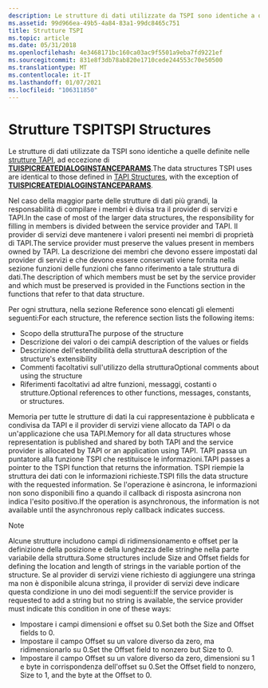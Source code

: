 ```yaml
---
description: Le strutture di dati utilizzate da TSPI sono identiche a quelle definite nelle strutture TAPI, ad eccezione di TUISPICREATEDIALOGINSTANCEPARAMS.
ms.assetid: 99d966ea-49b5-4a84-83a1-99dc8465c751
title: Strutture TSPI
ms.topic: article
ms.date: 05/31/2018
ms.openlocfilehash: 4e3468171bc160ca03ac9f5501a9eba7fd9221ef
ms.sourcegitcommit: 831e8f3db78ab820e1710cede244553c70e50500
ms.translationtype: MT
ms.contentlocale: it-IT
ms.lasthandoff: 01/07/2021
ms.locfileid: "106311850"
---
```

# <a name="tspi-structures"></a><span data-ttu-id="b4823-103">Strutture TSPI</span><span class="sxs-lookup"><span data-stu-id="b4823-103">TSPI Structures</span></span>

<span data-ttu-id="b4823-104">Le strutture di dati utilizzate da TSPI sono identiche a quelle definite nelle [strutture TAPI](./tapi-structures.md), ad eccezione di [**TUISPICREATEDIALOGINSTANCEPARAMS**](/windows/win32/api/tspi/ns-tspi-tuispicreatedialoginstanceparams).</span><span class="sxs-lookup"><span data-stu-id="b4823-104">The data structures TSPI uses are identical to those defined in [TAPI Structures](./tapi-structures.md), with the exception of [**TUISPICREATEDIALOGINSTANCEPARAMS**](/windows/win32/api/tspi/ns-tspi-tuispicreatedialoginstanceparams).</span></span>

<span data-ttu-id="b4823-105">Nel caso della maggior parte delle strutture di dati più grandi, la responsabilità di compilare i membri è divisa tra il provider di servizi e TAPI.</span><span class="sxs-lookup"><span data-stu-id="b4823-105">In the case of most of the larger data structures, the responsibility for filling in members is divided between the service provider and TAPI.</span></span> <span data-ttu-id="b4823-106">Il provider di servizi deve mantenere i valori presenti nei membri di proprietà di TAPI.</span><span class="sxs-lookup"><span data-stu-id="b4823-106">The service provider must preserve the values present in members owned by TAPI.</span></span> <span data-ttu-id="b4823-107">La descrizione dei membri che devono essere impostati dal provider di servizi e che devono essere conservati viene fornita nella sezione funzioni delle funzioni che fanno riferimento a tale struttura di dati.</span><span class="sxs-lookup"><span data-stu-id="b4823-107">The description of which members must be set by the service provider and which must be preserved is provided in the Functions section in the functions that refer to that data structure.</span></span>

<span data-ttu-id="b4823-108">Per ogni struttura, nella sezione Reference sono elencati gli elementi seguenti:</span><span class="sxs-lookup"><span data-stu-id="b4823-108">For each structure, the reference section lists the following items:</span></span>

-   <span data-ttu-id="b4823-109">Scopo della struttura</span><span class="sxs-lookup"><span data-stu-id="b4823-109">The purpose of the structure</span></span>
-   <span data-ttu-id="b4823-110">Descrizione dei valori o dei campi</span><span class="sxs-lookup"><span data-stu-id="b4823-110">A description of the values or fields</span></span>
-   <span data-ttu-id="b4823-111">Descrizione dell'estendibilità della struttura</span><span class="sxs-lookup"><span data-stu-id="b4823-111">A description of the structure's extensibility</span></span>
-   <span data-ttu-id="b4823-112">Commenti facoltativi sull'utilizzo della struttura</span><span class="sxs-lookup"><span data-stu-id="b4823-112">Optional comments about using the structure</span></span>
-   <span data-ttu-id="b4823-113">Riferimenti facoltativi ad altre funzioni, messaggi, costanti o strutture.</span><span class="sxs-lookup"><span data-stu-id="b4823-113">Optional references to other functions, messages, constants, or structures.</span></span>

<span data-ttu-id="b4823-114">Memoria per tutte le strutture di dati la cui rappresentazione è pubblicata e condivisa da TAPI e il provider di servizi viene allocato da TAPI o da un'applicazione che usa TAPI.</span><span class="sxs-lookup"><span data-stu-id="b4823-114">Memory for all data structures whose representation is published and shared by both TAPI and the service provider is allocated by TAPI or an application using TAPI.</span></span> <span data-ttu-id="b4823-115">TAPI passa un puntatore alla funzione TSPI che restituisce le informazioni.</span><span class="sxs-lookup"><span data-stu-id="b4823-115">TAPI passes a pointer to the TSPI function that returns the information.</span></span> <span data-ttu-id="b4823-116">TSPI riempie la struttura dei dati con le informazioni richieste.</span><span class="sxs-lookup"><span data-stu-id="b4823-116">TSPI fills the data structure with the requested information.</span></span> <span data-ttu-id="b4823-117">Se l'operazione è asincrona, le informazioni non sono disponibili fino a quando il callback di risposta asincrona non indica l'esito positivo.</span><span class="sxs-lookup"><span data-stu-id="b4823-117">If the operation is asynchronous, the information is not available until the asynchronous reply callback indicates success.</span></span>

> [!Note]  
> <span data-ttu-id="b4823-118">Alcune strutture includono campi di ridimensionamento e offset per la definizione della posizione e della lunghezza delle stringhe nella parte variabile della struttura.</span><span class="sxs-lookup"><span data-stu-id="b4823-118">Some structures include Size and Offset fields for defining the location and length of strings in the variable portion of the structure.</span></span> <span data-ttu-id="b4823-119">Se al provider di servizi viene richiesto di aggiungere una stringa ma non è disponibile alcuna stringa, il provider di servizi deve indicare questa condizione in uno dei modi seguenti:</span><span class="sxs-lookup"><span data-stu-id="b4823-119">If the service provider is requested to add a string but no string is available, the service provider must indicate this condition in one of these ways:</span></span>
>
> -   <span data-ttu-id="b4823-120">Impostare i campi dimensioni e offset su 0.</span><span class="sxs-lookup"><span data-stu-id="b4823-120">Set both the Size and Offset fields to 0.</span></span>
> -   <span data-ttu-id="b4823-121">Impostare il campo Offset su un valore diverso da zero, ma ridimensionarlo su 0.</span><span class="sxs-lookup"><span data-stu-id="b4823-121">Set the Offset field to nonzero but Size to 0.</span></span>
> -   <span data-ttu-id="b4823-122">Impostare il campo Offset su un valore diverso da zero, dimensioni su 1 e byte in corrispondenza dell'offset su 0.</span><span class="sxs-lookup"><span data-stu-id="b4823-122">Set the Offset field to nonzero, Size to 1, and the byte at the Offset to 0.</span></span>

 

 

 

